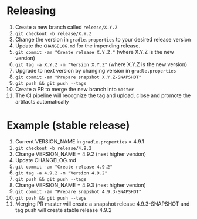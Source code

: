 Releasing
=========

 1. Create a new branch called `release/X.Y.Z`
 2. `git checkout -b release/X.Y.Z`
 3. Change the version in `gradle.properties` to your desired release version
 4. Update the `CHANGELOG.md` for the impending release.
 5. `git commit -am "Create release X.Y.Z."` (where X.Y.Z is the new version)
 6. `git tag -a X.Y.Z -m "Version X.Y.Z"` (where X.Y.Z is the new version)
 7. Upgrade to next version by changing version in `gradle.properties`
 8. `git commit -am "Prepare snapshot X.Y.Z-SNAPSHOT"`
 9. `git push && git push --tags`
 10. Create a PR to merge the new branch into `master`
 11. The CI pipeline will recognize the tag and upload, close and promote the artifacts automatically

Example (stable release)
========
 1. Current VERSION_NAME in `gradle.properties` = 4.9.1
 2. `git checkout -b release/4.9.2`
 3. Change VERSION_NAME = 4.9.2 (next higher version)
 4. Update CHANGELOG.md
 5. `git commit -am "Create release 4.9.2"`
 6. `git tag -a 4.9.2 -m "Version 4.9.2"`
 6. `git push && git push --tags`
 7. Change VERSION_NAME = 4.9.3 (next higher version)
 8. `git commit -am "Prepare snapshot 4.9.3-SNAPSHOT"`
 9. `git push && git push --tags`
 10. Merging PR master will create a snapshot release 4.9.3-SNAPSHOT and tag push will create stable release 4.9.2
